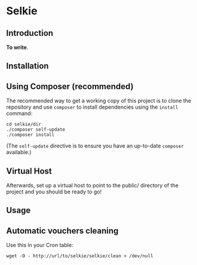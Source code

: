 Selkie
=======================

Introduction
------------
__To write__.

Installation
------------

Using Composer (recommended)
----------------------------
The recommended way to get a working copy of this project is to clone the repository
and use `composer` to install dependencies using the `install` command:

    cd selkie/dir
	./composer self-update
    ./composer install

(The `self-update` directive is to ensure you have an up-to-date `composer`
available.)

Virtual Host
------------
Afterwards, set up a virtual host to point to the public/ directory of the
project and you should be ready to go!

Usage
-----

Automatic vouchers cleaning
---------------------------

Use this in your Cron table:

    wget -O - http://url/to/selkie/selkie/clean > /dev/null
